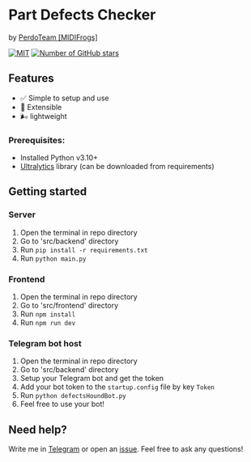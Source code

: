 # Part Defects Checker
by [PerdoTeam [MIDIFrogs]](https://github.com/MIDIFrogs)

[![MIT](https://img.shields.io/badge/License-MIT-blue.svg)](LICENSE.md)
[![Number of GitHub stars](https://img.shields.io/github/stars/MIDIFrogs/DetailDefectChecker?logo=github)](https://github.com/MIDIFrogs/DetailDefectChecker/stargazers)

## Features
- ✅ Simple to setup and use
- 🧩 Extensible
- 🌬️ lightweight

### Prerequisites:
- Installed Python v3.10+
- [Ultralytics](https://github.com/ultralytics/ultralytics) library (can be downloaded from requirements)

## Getting started
### Server
1. Open the terminal in repo directory
2. Go to 'src/backend' directory
3. Run `pip install -r requirements.txt`
4. Run `python main.py`

### Frontend
1. Open the terminal in repo directory
2. Go to 'src/frontend' directory
3. Run `npm install`
4. Run `npm run dev`

### Telegram bot host
1. Open the terminal in repo directory
2. Go to 'src/backend' directory
3. Setup your Telegram bot and get the token
4. Add your bot token to the `startup.config` file by key `Token`
5. Run `python defectsHoundBot.py`
6. Feel free to use your bot!

## Need help?
Write me in [Telegram](https://t.me/ioexcept10n) or open an [issue](https://github.com/MIDIFrogs/DetailDefectChecker/issues/new/choose). Feel free to ask any questions!
